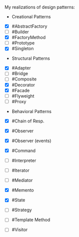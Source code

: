 My realizations of design patterns:

- Creational Patterns
 - [x] #AbstractFactory
 - [ ] #Builder
 - [x] #FactoryMethod
 - [ ] #Prototype
 - [x] #Singleton

- Structural Patterns
 - [x] #Adapter
 - [ ] #Bridge
 - [ ] #Composite
 - [x] #Decorator
 - [x] #Facade
 - [ ] #Flyweight
 - [ ] #Proxy

- Behavioral Patterns
 - [x] #Chain of Resp.
 - [x] #Observer
 - [x] #Observer (events)
 - [x] #Command
 - [ ] #Interpreter
 - [ ] #Iterator
 - [ ] #Mediator
 - [x] #Memento
 - [x] #State
 - [ ] #Strategy
 - [ ] #Template Method
 - [ ] #Visitor



